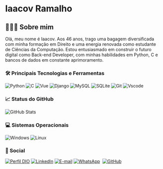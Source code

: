 # Iaacov Ramalho
## 🙋🏼‍♂️ Sobre mim
Olá, meu nome é Iaacov. Aos 46 anos, trago uma bagagem diversificada com minha formação em Direito e uma energia renovada como estudante de Ciências da Computação. Estou entusiasmado em construir o futuro digital como Back-end Developer, com minhas habilidades em Python, C e bancos de dados em constante aprimoramento.

### 🛠 Principais Tecnologias e Ferramentas

![Python](https://img.shields.io/badge/python-3670A0?style=for-the-badge&logo=python&logoColor=ffdd54)
![C](https://img.shields.io/badge/C-A8B9CC?style=for-the-badge&logo=c&logoColor=white)
![Vue](https://img.shields.io/badge/vuejs-%2335495e.svg?style=for-the-badge&logo=vuedotjs&logoColor=%234FC08D)
![Django](https://img.shields.io/badge/django-%23092E20.svg?style=for-the-badge&logo=django&logoColor=white)
![MySQL](https://img.shields.io/badge/MySQL-00000F?style=for-the-badge&logo=mysql&logoColor=white)
![SQLite](https://img.shields.io/badge/SQLite-000?style=for-the-badge&logo=sqlite&logoColor=07405E)
![Git](https://img.shields.io/badge/Git-F05032?style=for-the-badge&logo=git&logoColor=white)
![Vscode](https://img.shields.io/badge/Vscode-007ACC?style=for-the-badge&logo=visual-studio-code&logoColor=white)



### 📈 Status do GitHub

![GitHub Stats](https://github-readme-stats.vercel.app/api?username=ciaacov&theme=transparent&bg_color=000&border_color=30A3DC&show_icons=true&icon_color=30A3DC&title_color=E94D5F&text_color=FFF)


### 💻 **Sistemas Operacionais**

![Windows](https://img.shields.io/badge/Windows-000?style=for-the-badge&logo=windows&logoColor=2CA5E0)
![Linux](https://img.shields.io/badge/Linux-000?style=for-the-badge&logo=linux&logoColor=FCC624)


### 📱 Social
[![Perfil DIO](https://img.shields.io/badge/-Meu%20Perfil%20na%20DIO-000000?style=for-the-badge&logo=gitbook&logoColor=white)](https://www.dio.me/users/icoiaacov)
[![LinkedIn](https://img.shields.io/badge/linkedin-%230077B5.svg?style=for-the-badge&logo=linkedin&logoColor=white)](https://www.linkedin.com/in/chaim-oliveira-048b2b2a)
[![E-mail](https://img.shields.io/badge/-Email-000?style=for-the-badge&logo=microsoft-outlook&logoColor=white)](mailto:icoiaacov@gmail.com)
[![WhatsApp](https://img.shields.io/badge/WhatsApp-234ea94b?style=for-the-badge&logo=whatsapp&logoColor=white)](https://wa.me/+351933106181)  
[![GitHub](https://img.shields.io/badge/GitHub-E44C30?style=for-the-badge&logo=github&logoColor=white)](https://github.com/ciaacov)
